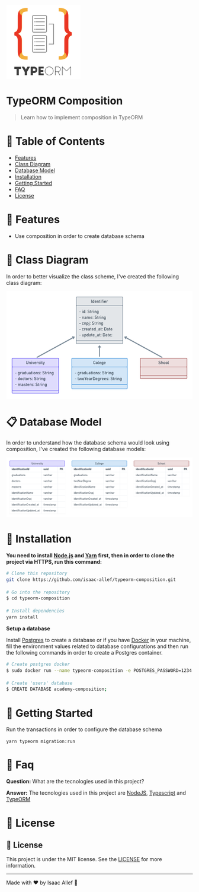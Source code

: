 <p align="left">
   <img src="public/typeorm-logo.png" width="200"/>
</p>

# TypeORM Composition

> Learn how to implement composition in TypeORM

# :pushpin: Table of Contents

* [Features](#rocket-features)
* [Class Diagram](#orange_book-class-diagram)
* [Database Model](#clipboard-database-model)
* [Installation](#construction_worker-installation)
* [Getting Started](#runner-getting-started)
* [FAQ](#postbox-faq)
* [License](#closed_book-license)

# :rocket: Features

* Use composition in order to create database schema

# :orange_book: Class Diagram

In order to better visualize the class scheme, I've created the following class diagram:

<p align="center">
   <img src="public/class-diagram.png" width="900"/>
</p>

# :clipboard: Database Model

In order to understand how the database schema would look using composition, I've created the following database models:

<p align="center">
   <img src="public/database-model.png" width="900"/>
</p>

# :construction_worker: Installation

**You need to install [Node.js](https://nodejs.org/en/download/) and [Yarn](https://yarnpkg.com/) first, then in order to clone the project via HTTPS, run this command:**

```bash
# Clone this repository
git clone https://github.com/isaac-allef/typeorm-composition.git

# Go into the repository
$ cd typeorm-composition

# Install dependencies
yarn install
```

**Setup a database**

Install [Postgres](https://www.postgresql.org/) to create a database or if you have [Docker](https://www.docker.com/) in your machine, fill the environment values related to database configurations and then run the following commands in order to create a Postgres container.

```bash
# Create postgres docker
$ sudo docker run --name typeorm-composition -e POSTGRES_PASSWORD=1234 -p 5433:5432 -d postgres

# Create 'users' database
$ CREATE DATABASE academy-composition;
```

# :runner: Getting Started

Run the transactions in order to configure the database schema

```yarn typeorm migration:run```

# :postbox: Faq

**Question:** What are the tecnologies used in this project?

**Answer:** The tecnologies used in this project are [NodeJS](https://nodejs.org/en/), [Typescript](https://www.typescriptlang.org/) and [TypeORM](https://typeorm.io/#/)

# :closed_book: License
## :memo: License
This project is under the MIT license. See the [LICENSE](LICENSE) for more information.

---

Made with ♥ by Isaac Allef :wave:
